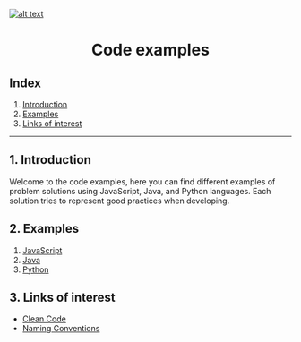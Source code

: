 <a href="https://www.core-code.io/">

![alt text](https://uploads-ssl.webflow.com/5eb2f56932c3562feab232e3/5f73550d00249e7e96c9f3de_Logo.png "corecodeio")

</a>

<h1 align="center">Code examples</h1>

## Index

1. [Introduction](#1-introduction)
2. [Examples](#2-examples)
3. [Links of interest](#3-links-of-interest)
------

## 1. Introduction
<p>Welcome to the code examples, here you can find different examples of problem solutions using JavaScript, Java, and Python languages. Each solution tries to represent good practices when developing.</p>

## 2. Examples

1. [JavaScript](src/languages/javascript)
2. [Java](src/languages/java)
3. [Python](src/languages/python)

## 3. Links of interest
* [Clean Code](https://medium.com/swlh/what-is-clean-code-463d25fa6e0b)
* [Naming Conventions](https://medium.com/wix-engineering/naming-convention-8-basic-rules-for-any-piece-of-code-c4c5f65b0c09)